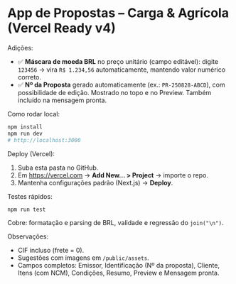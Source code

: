# App de Propostas – Carga & Agrícola (Vercel Ready v4)

Adições:
- ✅ **Máscara de moeda BRL** no preço unitário (campo editável): digite `123456` → vira `R$ 1.234,56` automaticamente, mantendo valor numérico correto.
- ✅ **Nº da Proposta** gerado automaticamente (ex.: `PR-250828-ABCD`), com possibilidade de edição. Mostrado no topo e no Preview. Também incluído na mensagem pronta.

Como rodar local:
```bash
npm install
npm run dev
# http://localhost:3000
```

Deploy (Vercel):
1) Suba esta pasta no GitHub.
2) Em https://vercel.com → **Add New… > Project** → importe o repo.
3) Mantenha configurações padrão (Next.js) → **Deploy**.

Testes rápidos:
```bash
npm run test
```
Cobre: formatação e parsing de BRL, validade e regressão do `join("\n")`.

Observações:
- CIF incluso (frete = 0).
- Sugestões com imagens em `/public/assets`.
- Campos completos: Emissor, Identificação (Nº da proposta), Cliente, Itens (com NCM), Condições, Resumo, Preview e Mensagem pronta.
